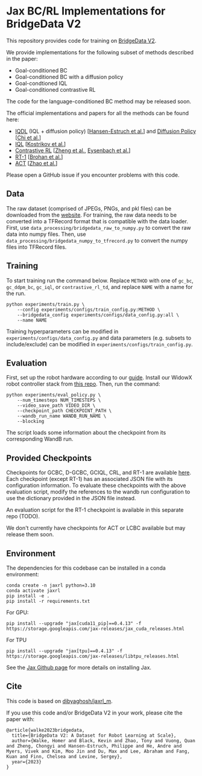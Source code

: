 # Jax BC/RL Implementations for BridgeData V2

This repository provides code for training on [BridgeData V2](https://rail-berkeley.github.io/bridgedata/).

We provide implementations for the following subset of methods described in the paper:

- Goal-conditioned BC
- Goal-conditioned BC with a diffusion policy 
- Goal-condtioned IQL
- Goal-conditioned contrastive RL 

The code for the language-conditioned BC method may be released soon.

The official implementations and papers for all the methods can be found here:
- [IQDL](https://github.com/philippe-eecs/IDQL) (IQL + diffusion policy) [[Hansen-Estruch et al.](https://github.com/philippe-eecs/IDQL)] and [Diffusion Policy](https://diffusion-policy.cs.columbia.edu/) [[Chi et al.](https://diffusion-policy.cs.columbia.edu/)]
- [IQL](https://github.com/ikostrikov/implicit_q_learning) [[Kostrikov et al.](https://arxiv.org/abs/2110.06169)]
- [Contrastive RL](https://chongyi-zheng.github.io/stable_contrastive_rl/) [[Zheng et al.](https://arxiv.org/abs/2306.03346), [Eysenbach et al.](https://arxiv.org/abs/2206.07568)]
- [RT-1](https://github.com/google-research/robotics_transformer) [[Brohan et al.](https://arxiv.org/abs/2212.06817)]
- [ACT](https://github.com/tonyzhaozh/act) [[Zhao et al.](https://arxiv.org/abs/2304.13705)]

Please open a GitHub issue if you encounter problems with this code. 

## Data 

The raw dataset (comprised of JPEGs, PNGs, and pkl files) can be downloaded from the [website](https://rail-berkeley.github.io/bridgedata/). For training, the raw data needs to be converted into a TFRecord format that is compatible with the data loader. First, use `data_processing/bridgedata_raw_to_numpy.py` to convert the raw data into numpy files. Then, use `data_processing/bridgedata_numpy_to_tfrecord.py` to convert the numpy files into TFRecord files. 

## Training

To start training run the command below. Replace `METHOD` with one of `gc_bc`, `gc_ddpm_bc`, `gc_iql`, or `contrastive_rl_td`, and replace `NAME` with a name for the run. 

```
python experiments/train.py \
    --config experiments/configs/train_config.py:METHOD \
    --bridgedata_config experiments/configs/data_config.py:all \
    --name NAME
```

Training hyperparameters can be modified in `experiments/configs/data_config.py` and data parameters (e.g. subsets to include/exclude) can be modified in `experiments/configs/train_config.py`. 

## Evaluation

First, set up the robot hardware according to our [guide](https://docs.google.com/document/d/1si-6cTElTWTgflwcZRPfgHU7-UwfCUkEztkH3ge5CGc/edit?usp=sharing). Install our WidowX robot controller stack from [this repo](https://github.com/rail-berkeley/bridge_data_robot). Then, run the command:

```
python experiments/eval_policy.py \
    --num_timesteps NUM_TIMESTEPS \
    --video_save_path VIDEO_DIR \
    --checkpoint_path CHECKPOINT_PATH \
    --wandb_run_name WANDB_RUN_NAME \
    --blocking
```

The script loads some information about the checkpoint from its corresponding WandB run.

## Provided Checkpoints

Checkpoints for GCBC, D-GCBC, GCIQL, CRL, and RT-1 are available [here](https://rail.eecs.berkeley.edu/datasets/bridge_release/checkpoints/). Each checkpoint (except RT-1) has an associated JSON file with its configuration information. To evaluate these checkpoints with the above evaluation script, modify the references to the wandb run configuration to use the dictionary provided in the JSON file instead.

An evaluation script for the RT-1 checkpoint is available in this separate repo (TODO).

We don't currently have checkpoints for ACT or LCBC available but may release them soon. 

## Environment

The dependencies for this codebase can be installed in a conda environment:

```
conda create -n jaxrl python=3.10
conda activate jaxrl
pip install -e . 
pip install -r requirements.txt
```
For GPU:
```
pip install --upgrade "jax[cuda11_pip]==0.4.13" -f https://storage.googleapis.com/jax-releases/jax_cuda_releases.html
```

For TPU
```
pip install --upgrade "jax[tpu]==0.4.13" -f https://storage.googleapis.com/jax-releases/libtpu_releases.html
```
See the [Jax Github page](https://github.com/google/jax) for more details on installing Jax. 

## Cite

This code is based on [dibyaghosh/jaxrl_m](https://github.com/dibyaghosh/jaxrl_m).

If you use this code and/or BridgeData V2 in your work, please cite the paper with:

```
@article{walke2023bridgedata,
  title={BridgeData V2: A Dataset for Robot Learning at Scale},
  author={Walke, Homer and Black, Kevin and Zhao, Tony and Vuong, Quan and Zheng, Chongyi and Hansen-Estruch, Philippe and He, Andre and Myers, Vivek and Kim, Moo Jin and Du, Max and Lee, Abraham and Fang, Kuan and Finn, Chelsea and Levine, Sergey},
  year={2023}
}
```
